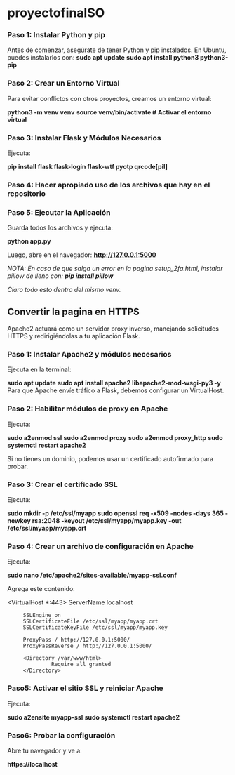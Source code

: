 # proyectofinalSO

### Paso 1: Instalar Python y pip

Antes de comenzar, asegúrate de tener Python y pip instalados. En Ubuntu, puedes instalarlos con:
          **sudo apt update**
        **sudo apt install python3 python3-pip**

### Paso 2: Crear un Entorno Virtual

Para evitar conflictos con otros proyectos, creamos un entorno virtual:

   **python3 -m venv venv**
  **source venv/bin/activate  # Activar el entorno virtual**

### Paso 3: Instalar Flask y Módulos Necesarios

Ejecuta:

  **pip install flask flask-login flask-wtf pyotp qrcode[pil]**

### Paso 4: Hacer apropiado uso de los archivos que hay en el repositorio

### Paso 5: Ejecutar la Aplicación

Guarda todos los archivos y ejecuta:

  **python app.py**

Luego, abre en el navegador:
    **http://127.0.0.1:5000**
    
*NOTA: En caso de que salga un error en la pagina setup_2fa.html, instalar pillow de lleno con:
    **pip install pillow***

*Claro todo esto dentro del mismo venv.*

## Convertir la pagina en HTTPS

Apache2 actuará como un servidor proxy inverso, manejando solicitudes HTTPS y redirigiéndolas a tu aplicación Flask.
### Paso 1: Instalar Apache2 y módulos necesarios

Ejecuta en la terminal:

**sudo apt update**
**sudo apt install apache2 libapache2-mod-wsgi-py3 -y**
Para que Apache envíe tráfico a Flask, debemos configurar un VirtualHost.
### Paso 2: Habilitar módulos de proxy en Apache

Ejecuta:

**sudo a2enmod ssl**
**sudo a2enmod proxy**
**sudo a2enmod proxy_http**
**sudo systemctl restart apache2**

Si no tienes un dominio, podemos usar un certificado autofirmado para probar.
### Paso 3: Crear el certificado SSL

Ejecuta:

**sudo mkdir -p /etc/ssl/myapp**
**sudo openssl req -x509 -nodes -days 365 -newkey rsa:2048 -keyout /etc/ssl/myapp/myapp.key -out /etc/ssl/myapp/myapp.crt**

### Paso 4: Crear un archivo de configuración en Apache

Ejecuta:

**sudo nano /etc/apache2/sites-available/myapp-ssl.conf**

Agrega este contenido:

<VirtualHost *:443>
         ServerName localhost

         SSLEngine on
         SSLCertificateFile /etc/ssl/myapp/myapp.crt
         SSLCertificateKeyFile /etc/ssl/myapp/myapp.key

         ProxyPass / http://127.0.0.1:5000/
         ProxyPassReverse / http://127.0.0.1:5000/

         <Directory /var/www/html>
                  Require all granted
         </Directory>
</VirtualHost>

### Paso5: Activar el sitio SSL y reiniciar Apache

Ejecuta:

**sudo a2ensite myapp-ssl**
**sudo systemctl restart apache2**


### Paso6: Probar la configuración

Abre tu navegador y ve a:

**https://localhost**
